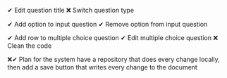 ✔ Edit question title
❌ Switch question type

✔ Add option to input question
✔ Remove option from input question

✔ Add row to multiple choice question
✔ Edit multiple choice question
❌ Clean the code

❌✔
Plan for the system
have a repository that does every change locally, then add a save button that writes every change to the document




️
